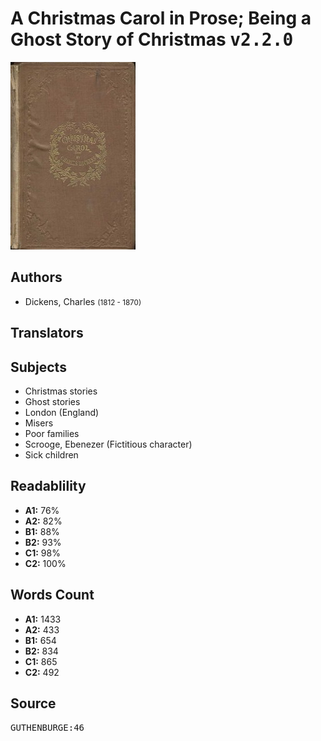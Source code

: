 # A Christmas Carol in Prose; Being a Ghost Story of Christmas <kbd>v2.2.0</kbd>

![](./cover.medium.jpg "")

## Authors


 - Dickens, Charles <small>(1812 - 1870)</small>

## Translators



## Subjects


 - Christmas stories
 - Ghost stories
 - London (England)
 - Misers
 - Poor families
 - Scrooge, Ebenezer (Fictitious character)
 - Sick children

## Readablility


 - **A1:** 76%
 - **A2:** 82%
 - **B1:** 88%
 - **B2:** 93%
 - **C1:** 98%
 - **C2:** 100%

## Words Count


 - **A1:** 1433
 - **A2:** 433
 - **B1:** 654
 - **B2:** 834
 - **C1:** 865
 - **C2:** 492

## Source


<kbd>GUTHENBURGE:46</kbd>
